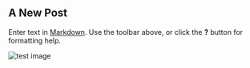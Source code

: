 ## A New Post

Enter text in [Markdown](http://daringfireball.net/projects/markdown/). Use the toolbar above, or click the **?** button for formatting help.

![test image](http://photos.metrojacksonville.com/photos/4148939209_Xn2t9KJ-L.jpg)
